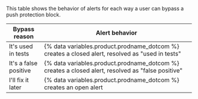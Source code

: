 This table shows the behavior of alerts for each way a user can bypass a push protection block.

| Bypass reason         | Alert  behavior                                              |
|-----------------------|------------------------------------------------------|
| It's used in tests    | {% data variables.product.prodname_dotcom %} creates a closed alert, resolved as "used in tests"  |
| It's a false positive | {% data variables.product.prodname_dotcom %} creates a closed alert, resolved as "false positive" |
| I'll fix it later     | {% data variables.product.prodname_dotcom %} creates an open alert                                |
